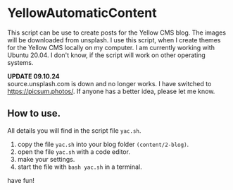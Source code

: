 # YellowAutomaticContent
This script can be use to create posts for the Yellow CMS blog. The images will be downloaded from unsplash.
I use this script, when I create themes for the Yellow CMS locally on my computer.
I am currently working with Ubuntu 20.04. I don't know, if the script will work on other operating systems.

**UPDATE 09.10.24**  
source.unsplash.com is down and no longer works. I have switched to https://picsum.photos/. If anyone has a better idea, please let me know.  

## How to use.
All details you will find in the script file `yac.sh`.

1. copy the file `yac.sh` into your blog folder `(content/2-blog)`. 
2. open the file `yac.sh` with a code editor.
3. make your settings.
4. start the file with `bash yac.sh` in a terminal.

have fun!
